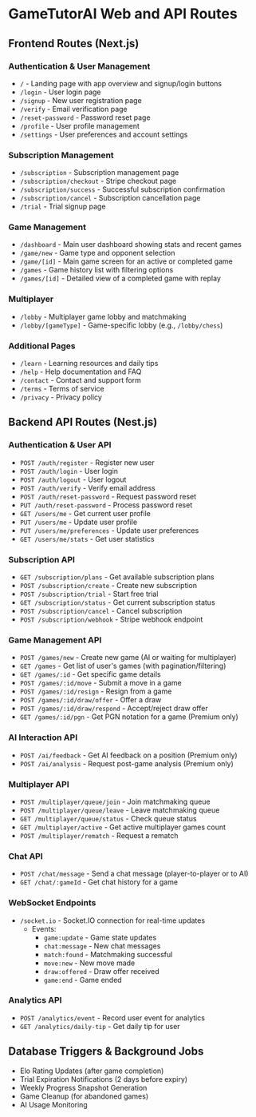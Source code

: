 # GameTutorAI Web and API Routes

## Frontend Routes (Next.js)

### Authentication & User Management
- `/` - Landing page with app overview and signup/login buttons
- `/login` - User login page
- `/signup` - New user registration page
- `/verify` - Email verification page
- `/reset-password` - Password reset page
- `/profile` - User profile management
- `/settings` - User preferences and account settings

### Subscription Management
- `/subscription` - Subscription management page
- `/subscription/checkout` - Stripe checkout page
- `/subscription/success` - Successful subscription confirmation
- `/subscription/cancel` - Subscription cancellation page
- `/trial` - Trial signup page

### Game Management
- `/dashboard` - Main user dashboard showing stats and recent games
- `/game/new` - Game type and opponent selection
- `/game/[id]` - Main game screen for an active or completed game
- `/games` - Game history list with filtering options
- `/games/[id]` - Detailed view of a completed game with replay

### Multiplayer
- `/lobby` - Multiplayer game lobby and matchmaking
- `/lobby/[gameType]` - Game-specific lobby (e.g., `/lobby/chess`)

### Additional Pages
- `/learn` - Learning resources and daily tips
- `/help` - Help documentation and FAQ
- `/contact` - Contact and support form
- `/terms` - Terms of service
- `/privacy` - Privacy policy

## Backend API Routes (Nest.js)

### Authentication & User API
- `POST /auth/register` - Register new user
- `POST /auth/login` - User login
- `POST /auth/logout` - User logout
- `POST /auth/verify` - Verify email address
- `POST /auth/reset-password` - Request password reset
- `PUT /auth/reset-password` - Process password reset
- `GET /users/me` - Get current user profile
- `PUT /users/me` - Update user profile
- `PUT /users/me/preferences` - Update user preferences
- `GET /users/me/stats` - Get user statistics

### Subscription API
- `GET /subscription/plans` - Get available subscription plans
- `POST /subscription/create` - Create new subscription
- `POST /subscription/trial` - Start free trial
- `GET /subscription/status` - Get current subscription status
- `POST /subscription/cancel` - Cancel subscription
- `POST /subscription/webhook` - Stripe webhook endpoint

### Game Management API
- `POST /games/new` - Create new game (AI or waiting for multiplayer)
- `GET /games` - Get list of user's games (with pagination/filtering)
- `GET /games/:id` - Get specific game details
- `POST /games/:id/move` - Submit a move in a game
- `POST /games/:id/resign` - Resign from a game
- `POST /games/:id/draw/offer` - Offer a draw
- `POST /games/:id/draw/respond` - Accept/reject draw offer
- `GET /games/:id/pgn` - Get PGN notation for a game (Premium only)

### AI Interaction API
- `POST /ai/feedback` - Get AI feedback on a position (Premium only)
- `POST /ai/analysis` - Request post-game analysis (Premium only)

### Multiplayer API
- `POST /multiplayer/queue/join` - Join matchmaking queue
- `POST /multiplayer/queue/leave` - Leave matchmaking queue
- `GET /multiplayer/queue/status` - Check queue status
- `GET /multiplayer/active` - Get active multiplayer games count
- `POST /multiplayer/rematch` - Request a rematch

### Chat API
- `POST /chat/message` - Send a chat message (player-to-player or to AI)
- `GET /chat/:gameId` - Get chat history for a game

### WebSocket Endpoints
- `/socket.io` - Socket.IO connection for real-time updates
  - Events: 
    - `game:update` - Game state updates
    - `chat:message` - New chat messages
    - `match:found` - Matchmaking successful
    - `move:new` - New move made
    - `draw:offered` - Draw offer received
    - `game:end` - Game ended

### Analytics API
- `POST /analytics/event` - Record user event for analytics
- `GET /analytics/daily-tip` - Get daily tip for user

## Database Triggers & Background Jobs

- Elo Rating Updates (after game completion)
- Trial Expiration Notifications (2 days before expiry)
- Weekly Progress Snapshot Generation
- Game Cleanup (for abandoned games)
- AI Usage Monitoring

